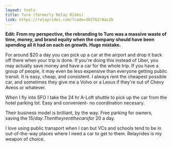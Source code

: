 ```yaml
---
layout: tools
title: Turo (formerly Relay Rides)
link: https://relayrides.com/?code=303762rNaLVb
---
```


**Edit: From my perspective, the rebranding to Turo was a massive waste of time, money, and brand equity when
the company should have been spending all it had on each on growth.  Huge mistake.**

For around $20 a day you can pick up a car at the airport and drop it back off there when your trip is done.  If you're doing this instead of Uber, you may actually save money and have a car for the whole trip.  If you have a group of people, it may even be less expensive than everyone getting public transit. It is easy, cheap, and consistent.  I always rent the cheapest possible car, and sometimes they give me a Volvo or a Lexus if they're out of Chevy Aveos or whatever.

When I fly into SFO I take the 24 hr A-Loft shuttle to pick up the car from the hotel parking lot.  Easy and convenient- no coordination necesary.

Their business model is brilliant, by the way.  Free parking for owners, saving the $15/day.  Then they rent the cars for ~$20 a day.  

I love using public transport when I can but VCs and schools tend to be in out-of-the-way places where I need a car to get to them.  Relayrides is my weapon of choice.
